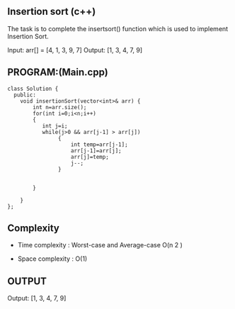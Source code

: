 ## Insertion sort (c++)
The task is to complete the insertsort() function which is used to implement Insertion Sort.

Input: arr[] = [4, 1, 3, 9, 7]
Output: [1, 3, 4, 7, 9]

## PROGRAM:(Main.cpp)
```
class Solution {
  public:
    void insertionSort(vector<int>& arr) {
        int n=arr.size();
        for(int i=0;i<n;i++)
        {
           int j=i;
           while(j>0 && arr[j-1] > arr[j])
                {
                    int temp=arr[j-1];
                    arr[j-1]=arr[j];
                    arr[j]=temp;
                    j--;
                }
                
            
        }
     
    }
};
```
## Complexity
- Time complexity : Worst-case and Average-case O(n 2 )

- Space complexity : O(1)

## OUTPUT
Output: [1, 3, 4, 7, 9]
